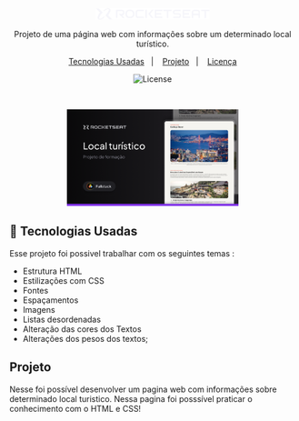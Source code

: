 <p align="center">
  <img alt="Logo - Rocketseat" src="github/logo.png" width="200px" />
</p>

<p align="center">
Projeto de uma página web com informações sobre um determinado local turístico.
</p>

<p align="center">
  <a href="#-tecnologias">Tecnologias Usadas</a>&nbsp;&nbsp;&nbsp;|&nbsp;&nbsp;&nbsp;
  <a href="#-projeto">Projeto</a>&nbsp;&nbsp;&nbsp;|&nbsp;&nbsp;&nbsp;
  <a href="#memo-licença">Licença</a>
</p>

<p align="center">
  <img alt="License" src="https://img.shields.io/static/v1?label=license&message=MIT&color=0F172A&labelColor=1D4ED8">
</p>

<br>

<p align="center">
  <img alt="Preview do projeto desenvolvido." src="github/preview.png" width="60%">
</p>


## 🚀 Tecnologias Usadas

Esse projeto foi possivel trabalhar com os seguintes temas :

- Estrutura HTML
- Estilizações com CSS
- Fontes
- Espaçamentos
- Imagens
- Listas desordenadas
- Alteração das cores dos Textos
- Alterações dos pesos dos textos;

## Projeto

Nesse foi possível desenvolver um pagina web com informações sobre determinado local turistico. Nessa pagina foi posssível praticar o conhecimento com o HTML e CSS!